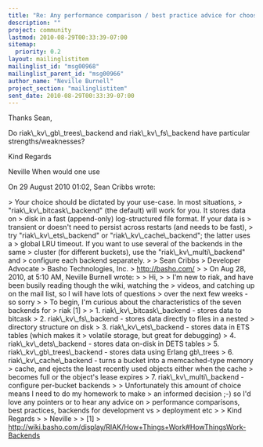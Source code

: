 ```yaml
---
title: "Re: Any performance comparison / best practice advice for choosing a	riak backend ?"
description: ""
project: community
lastmod: 2010-08-29T00:33:39-07:00
sitemap:
  priority: 0.2
layout: mailinglistitem
mailinglist_id: "msg00968"
mailinglist_parent_id: "msg00966"
author_name: "Neville Burnell"
project_section: "mailinglistitem"
sent_date: 2010-08-29T00:33:39-07:00
---
```



Thanks Sean,

Do riak\\_kv\\_gb\\_trees\\_backend and riak\\_kv\\_fs\\_backend have particular
strengths/weaknesses?

Kind Regards

Neville
When would one use

On 29 August 2010 01:02, Sean Cribbs  wrote:

&gt; Your choice should be dictated by your use-case. In most situations,
&gt; "riak\\_kv\\_bitcask\\_backend" (the default) will work for you. It stores data on
&gt; disk in a fast (append-only) log-structured file format. If your data is
&gt; transient or doesn't need to persist across restarts (and needs to be fast),
&gt; try "riak\\_kv\\_ets\\_backend" or "riak\\_kv\\_cache\\_backend"; the latter uses a
&gt; global LRU timeout. If you want to use several of the backends in the same
&gt; cluster (for different buckets), use the "riak\\_kv\\_multi\\_backend" and
&gt; configure each backend separately.
&gt;
&gt; Sean Cribbs 
&gt; Developer Advocate
&gt; Basho Technologies, Inc.
&gt; http://basho.com/
&gt;
&gt; On Aug 28, 2010, at 5:10 AM, Neville Burnell wrote:
&gt;
&gt; Hi,
&gt;
&gt; I'm new to riak, and have been busily reading though the wiki, watching the
&gt; videos, and catching up on the mail list, so I will have lots of questions
&gt; over the next few weeks - so sorry 
&gt;
&gt; To begin, I'm curious about the characteristics of the seven backends for
&gt; riak [1]
&gt;
&gt; 1. riak\\_kv\\_bitcask\\_backend - stores data to bitcask
&gt; 2. riak\\_kv\\_fs\\_backend - stores data directly to files in a nested
&gt; directory structure on disk
&gt; 3. riak\\_kv\\_ets\\_backend - stores data in ETS tables (which makes it
&gt; volatile storage, but great for debugging)
&gt; 4. riak\\_kv\\_dets\\_backend - stores data on-disk in DETS tables
&gt; 5. riak\\_kv\\_gb\\_trees\\_backend - stores data using Erlang gb\\_trees
&gt; 6. riak\\_kv\\_cache\\_backend - turns a bucket into a memcached-type memory
&gt; cache, and ejects the least recently used objects either when the cache
&gt; becomes full or the object's lease expires
&gt; 7. riak\\_kv\\_multi\\_backend - configure per-bucket backends
&gt;
&gt; Unfortunately this amount of choice means I need to do my homework to make
&gt; an informed decision ;-) so I'd love any pointers or to hear any advice on
&gt; performance comparisons, best practices, backends for development vs
&gt; deployment etc
&gt;
&gt; Kind Regards
&gt;
&gt; Neville
&gt;
&gt; [1]
&gt; http://wiki.basho.com/display/RIAK/How+Things+Work#HowThingsWork-Backends

